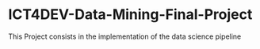 # ICT4DEV-Data-Mining-Final-Project
This Project consists in the implementation of the data science pipeline 
